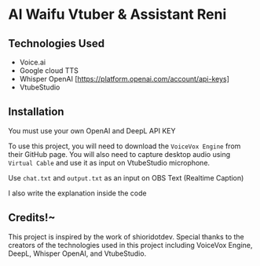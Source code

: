 
# AI Waifu Vtuber & Assistant Reni


## Technologies Used

 - Voice.ai
 - Google cloud TTS
 - Whisper OpenAI [https://platform.openai.com/account/api-keys]
 - VtubeStudio


## Installation

You must use your own OpenAI and DeepL API KEY

To use this project, you will need to download the `VoiceVox Engine` from their GitHub page. You will also need to capture desktop audio using `Virtual Cable` and use it as input on VtubeStudio microphone.

Use `chat.txt` and `output.txt` as an input on OBS Text (Realtime Caption)

I also write the explanation inside the code

## Credits!~

This project is inspired by the work of shioridotdev. Special thanks to the creators of the technologies used in this project including VoiceVox Engine, DeepL, Whisper OpenAI, and VtubeStudio.

